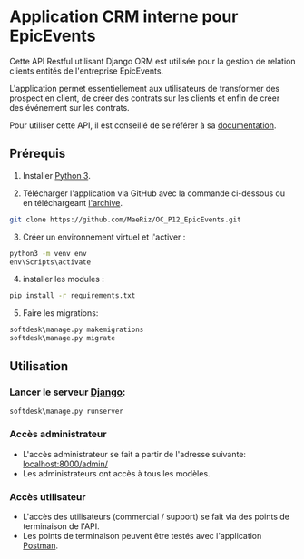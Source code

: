 
#  Application CRM interne pour EpicEvents

Cette API Restful utilisant Django ORM est utilisée pour la gestion de relation clients entités de l'entreprise EpicEvents.

L'application permet essentiellement aux utilisateurs de transformer des prospect en client, de créer des contrats sur les clients et enfin de créer des événement sur les contrats.

Pour utiliser cette API, il est conseillé de se référer à sa [documentation](https://documenter.getpostman.com/view/15611753/UVCCd3QC).

## Prérequis

1. Installer [Python 3](https://www.python.org/downloads/).

2. Télécharger l'application via GitHub avec la commande ci-dessous ou en téléchargeant [l'archive](https://github.com/MaeRiz/OC_P12_EpicEvents/archive/refs/heads/master.zip).
```bash
git clone https://github.com/MaeRiz/OC_P12_EpicEvents.git
```

3. Créer un environnement virtuel et l'activer :
```cmd
python3 -m venv env
env\Scripts\activate
```

4. installer les modules :
```cmd
pip install -r requirements.txt
```

5. Faire les migrations:
```cmd
softdesk\manage.py makemigrations
softdesk\manage.py migrate
```
## Utilisation
### Lancer le serveur [Django](https://www.djangoproject.com/):
```cmd
softdesk\manage.py runserver
```
### Accès administrateur
- L'accès administrateur se fait a partir de l'adresse suivante: [localhost:8000/admin/](http://localhost:8000/admin/)
- Les administrateurs ont accès à tous les modèles.

### Accès utilisateur
- L'accès des utilisateurs (commercial / support) se fait via des points de terminaison de l'API.
- Les points de terminaison peuvent être testés avec l'application [Postman](https://www.postman.com/).